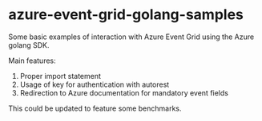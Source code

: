 # azure-event-grid-golang-samples
Some basic examples of interaction with Azure Event Grid using the Azure golang SDK.

Main features:
1. Proper import statement
2. Usage of key for authentication with autorest
3. Redirection to Azure documentation for mandatory event fields

This could be updated to feature some benchmarks.
